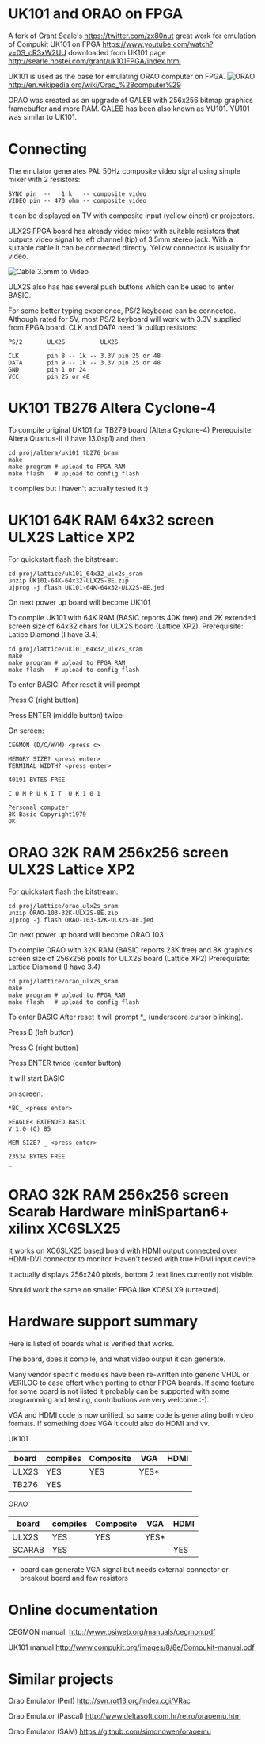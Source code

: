 # UK101 and ORAO on FPGA

A fork of Grant Seale's https://twitter.com/zx80nut 
great work for emulation of Compukit UK101 on FPGA
https://www.youtube.com/watch?v=0S_cR3xW2UU
downloaded from UK101 page 
http://searle.hostei.com/grant/uk101FPGA/index.html

UK101 is used as the base for emulating ORAO computer on FPGA.
![ORAO](/pic/orao.jpg)
http://en.wikipedia.org/wiki/Orao_%28computer%29

ORAO was created as an upgrade of GALEB with 
256x256 bitmap graphics framebuffer and more RAM.
GALEB has been also known as YU101.
YU101 was similar to UK101.

# Connecting

The emulator generates PAL 50Hz composite video signal
using simple mixer with 2 resistors:

    SYNC pin  --   1 k   -- composite video
    VIDEO pin -- 470 ohm -- composite video

It can be displayed on TV with composite input (yellow cinch)
or projectors.

ULX2S FPGA board has already video mixer with suitable resistors
that outputs video signal to left channel (tip) of 3.5mm stereo jack. 
With a suitable cable it can be connected directly. 
Yellow connector is usually for video.

![Cable 3.5mm to Video](/pic/cable-3.5mm-video-cinch.jpg)

ULX2S also has has several push buttons which can be used to enter BASIC.

For some better typing experience, PS/2 keyboard can be connected.
Although rated for 5V, most PS/2 keyboard will work with 3.3V
supplied from FPGA board. CLK and DATA need 1k pullup resistors:

    PS/2       ULX2S          ULX2S
    ----       -----
    CLK        pin 8 -- 1k -- 3.3V pin 25 or 48
    DATA       pin 9 -- 1k -- 3.3V pin 25 or 48 
    GND        pin 1 or 24
    VCC        pin 25 or 48

# UK101 TB276 Altera Cyclone-4

To compile original UK101 for TB279 board (Altera Cyclone-4)
Prerequisite: Altera Quartus-II (I have 13.0sp1) and then

    cd proj/altera/uk101_tb276_bram
    make
    make program # upload to FPGA RAM
    make flash   # upload to config flash

It compiles but I haven't actually tested it :)

# UK101 64K RAM 64x32 screen ULX2S Lattice XP2

For quickstart flash the bitstream:

    cd proj/lattice/uk101_64x32_ulx2s_sram
    unzip UK101-64K-64x32-ULX2S-8E.zip
    ujprog -j flash UK101-64K-64x32-ULX2S-8E.jed

On next power up board will become UK101

To compile UK101 with 64K RAM (BASIC reports 40K free) 
and 2K extended screen size of 64x32 chars for ULX2S 
board (Lattice XP2).
Prerequisite: Latice Diamond (I have 3.4)

    cd proj/lattice/uk101_64x32_ulx2s_sram
    make
    make program # upload to FPGA RAM
    make flash   # upload to config flash

To enter BASIC:
After reset it will prompt

Press C (right button)

Press ENTER (middle button) twice

On screen:

    CEGMON (D/C/W/M) <press c>

    MEMORY SIZE? <press enter>
    TERMINAL WIDTH? <press enter>
    
    40191 BYTES FREE
    
    C O M P U K I T  U K 1 0 1
    
    Personal computer
    8K Basic Copyright1979
    OK

# ORAO 32K RAM 256x256 screen ULX2S Lattice XP2

For quickstart flash the bitstream:

    cd proj/lattice/orao_ulx2s_sram
    unzip ORAO-103-32K-ULX2S-8E.zip
    ujprog -j flash ORAO-103-32K-ULX2S-8E.jed

On next power up board will become ORAO 103

To compile ORAO with 32K RAM (BASIC reports 23K free) 
and 8K graphics screen size of 256x256 pixels for ULX2S 
board (Lattice XP2)
Prerequisite: Lattice Diamond (I have 3.4)

    cd proj/lattice/orao_ulx2s_sram
    make
    make program # upload to FPGA RAM
    make flash   # upload to config flash

To enter BASIC
After reset it will prompt *_ (underscore cursor blinking).

Press B (left button)

Press C (right button)

Press ENTER twice (center button)

It will start BASIC

on screen:

    *BC_ <press enter>

    >EAGLE< EXTENDED BASIC    
    V 1.0 (C) 85

    MEM SIZE? _ <press enter>

    23534 BYTES FREE
    _


# ORAO 32K RAM 256x256 screen Scarab Hardware miniSpartan6+ xilinx XC6SLX25

It works on XC6SLX25 based board with HDMI output connected
over HDMI-DVI connector to monitor. Haven't tested with true
HDMI input device.

It actually displays 256x240 pixels, bottom 2 text lines
currently not visible.

Should work the same on smaller FPGA like XC6SLX9 (untested).

# Hardware support summary

Here is listed of boards what is verified that works.

The board, does it compile, and what video output it
can generate.

Many vendor specific modules have been re-written into
generic VHDL or VERILOG to ease effort when porting
to other FPGA boards. If some feature for some board 
is not listed it probably can be supported with some 
programming and testing, contributions are very welcome :-).

VGA and HDMI code is now unified, so same code
is generating both video formats. If something
does VGA it could also do HDMI and vv.

UK101

board  | compiles | Composite | VGA  | HDMI
-------|----------|-----------|------|------
ULX2S  |   YES    |    YES    | YES* |
TB276  |   YES    |           |      |


ORAO

board  | compiles | Composite | VGA  | HDMI
-------|----------|-----------|------|------
ULX2S  |   YES    |    YES    | YES* |
SCARAB |   YES    |           |      | YES


* board can generate VGA signal but needs 
  external connector or breakout board and 
  few resistors


# Online documentation

CEGMON manual:
http://www.osiweb.org/manuals/cegmon.pdf

UK101 manual
http://www.compukit.org/images/8/8e/Compukit-manual.pdf

# Similar projects

Orao Emulator (Perl)
http://svn.rot13.org/index.cgi/VRac

Orao Emulator (Pascal)
http://www.deltasoft.com.hr/retro/oraoemu.htm

Orao Emulator (SAM)
https://github.com/simonowen/oraoemu
